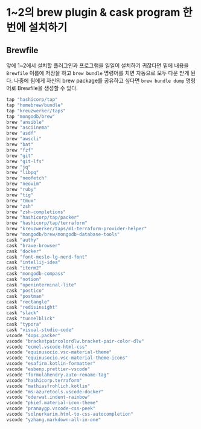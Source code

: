 # 1~2의 brew plugin & cask program 한 번에 설치하기

## Brewfile

앞에 1~2에서 설치할 플러그인과 프로그램을 일일이 설치하기 귀찮다면 밑에 내용을 `Brewfile` 이름에 저장을 하고 `brew bundle` 명령어를 치면 자동으로 모두 다운 받게 된다. 나중에 팀에게 자신의 brew package를 공유하고 싶다면 `brew bundle dump` 명령어로 Brewfile을 생성할 수 있다.

```bash
tap "hashicorp/tap"
tap "homebrew/bundle"
tap "kreuzwerker/taps"
tap "mongodb/brew"
brew "ansible"
brew "asciinema"
brew "asdf"
brew "awscli"
brew "bat"
brew "fzf"
brew "git"
brew "git-lfs"
brew "jq"
brew "libpq"
brew "neofetch"
brew "neovim"
brew "ruby"
brew "tig"
brew "tmux"
brew "zsh"
brew "zsh-completions"
brew "hashicorp/tap/packer"
brew "hashicorp/tap/terraform"
brew "kreuzwerker/taps/m1-terraform-provider-helper"
brew "mongodb/brew/mongodb-database-tools"
cask "authy"
cask "brave-browser"
cask "docker"
cask "font-meslo-lg-nerd-font"
cask "intellij-idea"
cask "iterm2"
cask "mongodb-compass"
cask "notion"
cask "openinterminal-lite"
cask "postico"
cask "postman"
cask "rectangle"
cask "redisinsight"
cask "slack"
cask "tunnelblick"
cask "typora"
cask "visual-studio-code"
vscode "4ops.packer"
vscode "bracketpaircolordlw.bracket-pair-color-dlw"
vscode "ecmel.vscode-html-css"
vscode "equinusocio.vsc-material-theme"
vscode "equinusocio.vsc-material-theme-icons"
vscode "esafirm.kotlin-formatter"
vscode "esbenp.prettier-vscode"
vscode "formulahendry.auto-rename-tag"
vscode "hashicorp.terraform"
vscode "mathiasfrohlich.kotlin"
vscode "ms-azuretools.vscode-docker"
vscode "oderwat.indent-rainbow"
vscode "pkief.material-icon-theme"
vscode "pranaygp.vscode-css-peek"
vscode "solnurkarim.html-to-css-autocompletion"
vscode "yzhang.markdown-all-in-one"
```